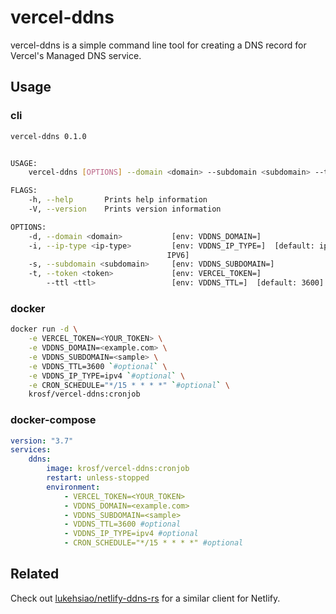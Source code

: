 # vercel-ddns

vercel-ddns is a simple command line tool for creating a DNS record for Vercel's Managed DNS service.

## Usage

### cli

```sh
vercel-ddns 0.1.0


USAGE:
    vercel-ddns [OPTIONS] --domain <domain> --subdomain <subdomain> --token <token>

FLAGS:
    -h, --help       Prints help information
    -V, --version    Prints version information

OPTIONS:
    -d, --domain <domain>           [env: VDDNS_DOMAIN=]
    -i, --ip-type <ip-type>         [env: VDDNS_IP_TYPE=]  [default: ipv4]  [possible values: IPV4,
                                   IPV6]
    -s, --subdomain <subdomain>     [env: VDDNS_SUBDOMAIN=]
    -t, --token <token>             [env: VERCEL_TOKEN=]
        --ttl <ttl>                 [env: VDDNS_TTL=]  [default: 3600]
```

### docker

```sh
docker run -d \
    -e VERCEL_TOKEN=<YOUR_TOKEN> \
    -e VDDNS_DOMAIN=<example.com> \
    -e VDDNS_SUBDOMAIN=<sample> \
    -e VDDNS_TTL=3600 `#optional` \
    -e VDDNS_IP_TYPE=ipv4 `#optional` \
    -e CRON_SCHEDULE="*/15 * * * *" `#optional` \
    krosf/vercel-ddns:cronjob
```

### docker-compose

```yml
version: "3.7"
services:
    ddns:
        image: krosf/vercel-ddns:cronjob
        restart: unless-stopped
        environment:
            - VERCEL_TOKEN=<YOUR_TOKEN>
            - VDDNS_DOMAIN=<example.com>
            - VDDNS_SUBDOMAIN=<sample>
            - VDDNS_TTL=3600 #optional
            - VDDNS_IP_TYPE=ipv4 #optional
            - CRON_SCHEDULE="*/15 * * * *" #optional
```

## Related

Check out [lukehsiao/netlify-ddns-rs](https://github.com/lukehsiao/netlify-ddns-rs) for a similar
client for Netlify.
